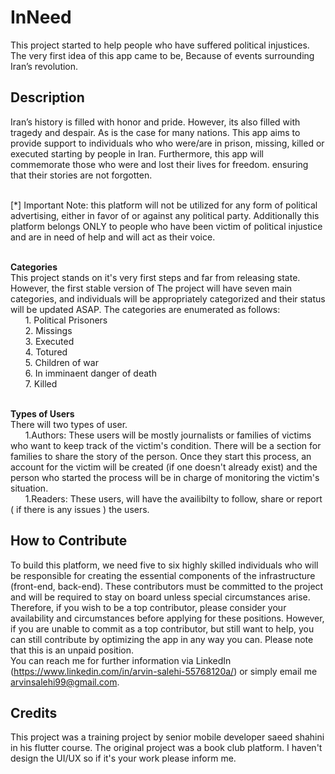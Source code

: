 # InNeed

This project started to help people who have suffered political injustices. The very first idea of this app came to be, Because of events surrounding Iran’s revolution.

## Description

Iran’s history is filled with honor and pride. However, its also filled with tragedy and despair. As is the case for many nations. This app aims to provide support to individuals who who were/are in prison, missing, killed or executed starting by people in Iran. Furthermore, this app will commemorate those who were and lost their lives for freedom. ensuring that their stories are not forgotten.

<br/>[*] Important Note: this platform will not be utilized for any form of political advertising, either in favor of or against any political party. Additionally this platform belongs ONLY to people who have been victim of political injustice and are in need of help and will act as their voice. 

<br/><b>Categories</b>
<br/>This project stands on it's very first steps and far from releasing state. However, the first stable version of The project will have seven main categories, and individuals will be appropriately categorized and their status will be updated ASAP. The categories are enumerated as follows:
<br/> &nbsp; &nbsp; &nbsp; 1. Political Prisoners
<br/> &nbsp; &nbsp; &nbsp; 2. Missings
<br/> &nbsp; &nbsp; &nbsp; 3. Executed
<br/> &nbsp; &nbsp; &nbsp; 4. Totured
<br/> &nbsp; &nbsp; &nbsp; 5. Children of war
<br/> &nbsp; &nbsp; &nbsp; 6. In imminaent danger of death
<br/> &nbsp; &nbsp; &nbsp; 7. Killed

<br/><b>Types of Users</b>
<br/> There will two types of user.
<br/> &nbsp; &nbsp; &nbsp; 1.Authors: These users will be mostly journalists or families of victims who want to keep track of the victim's condition. There will be a section for families to share the story of the person. Once they start this process, an account for the victim will be created (if one doesn't already exist) and the person who started the process will be in charge of monitoring the victim's situation.
<br/> &nbsp; &nbsp; &nbsp; 1.Readers: These users, will have the availibilty to follow, share or report ( if there is any issues ) the users.

## How to Contribute
To build this platform, we need five to six highly skilled individuals who will be responsible for creating the essential components of the infrastructure (front-end, back-end). These contributors must be committed to the project and will be required to stay on board unless special circumstances arise. Therefore, if you wish to be a top contributor, please consider your availability and circumstances before applying for these positions. However, if you are unable to commit as a top contributor, but still want to help, you can still contribute by optimizing the app in any way you can. Please note that this is an unpaid position.
<br/> You can reach me for further information via LinkedIn (https://www.linkedin.com/in/arvin-salehi-55768120a/) or simply email me arvinsalehi99@gmail.com.

## Credits
This project was a training project by senior mobile developer saeed shahini in his flutter course. The original project was a book club platform. I haven't design the UI/UX so if it's your work please inform me.



